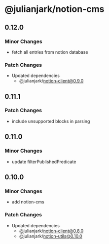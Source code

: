 # @julianjark/notion-cms

## 0.12.0

### Minor Changes

- fetch all entries from notion database

### Patch Changes

- Updated dependencies
  - @julianjark/notion-client@0.9.0

## 0.11.1

### Patch Changes

- include unsupported blocks in parsing

## 0.11.0

### Minor Changes

- update filterPublishedPredicate

## 0.10.0

### Minor Changes

- add notion-cms

### Patch Changes

- Updated dependencies
  - @julianjark/notion-client@0.8.0
  - @julianjark/notion-utils@0.10.0
